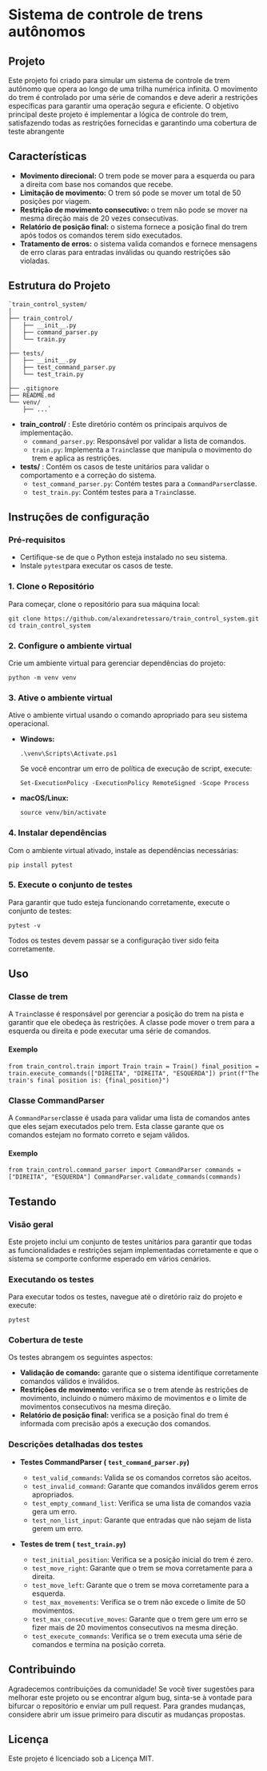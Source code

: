 
# Sistema de controle de trens autônomos

## Projeto

Este projeto foi criado para simular um sistema de controle de trem autônomo que opera ao longo de uma trilha numérica infinita. O movimento do trem é controlado por uma série de comandos e deve aderir a restrições específicas para garantir uma operação segura e eficiente. O objetivo principal deste projeto é implementar a lógica de controle do trem, satisfazendo todas as restrições fornecidas e garantindo uma cobertura de teste abrangente

## Características

-   **Movimento direcional:** O trem pode se mover para a esquerda ou para a direita com base nos comandos que recebe.
-   **Limitação de movimento:** O trem só pode se mover um total de 50 posições por viagem.
-   **Restrição de movimento consecutivo:** o trem não pode se mover na mesma direção mais de 20 vezes consecutivas.
-   **Relatório de posição final:** o sistema fornece a posição final do trem após todos os comandos terem sido executados.
-   **Tratamento de erros:** o sistema valida comandos e fornece mensagens de erro claras para entradas inválidas ou quando restrições são violadas.

## Estrutura do Projeto



    `train_control_system/
    │
    ├── train_control/
    │   ├── __init__.py
    │   ├── command_parser.py
    │   └── train.py
    │
    ├── tests/
    │   ├── __init__.py
    │   ├── test_command_parser.py
    │   └── test_train.py
    │
    ├── .gitignore
    ├── README.md
    └── venv/
        ├── ...` 

-   **train_control/** : Este diretório contém os principais arquivos de implementação.
    -   `command_parser.py`: Responsável por validar a lista de comandos.
    -   `train.py`: Implementa a `Train`classe que manipula o movimento do trem e aplica as restrições.
-   **tests/** : Contém os casos de teste unitários para validar o comportamento e a correção do sistema.
    -   `test_command_parser.py`: Contém testes para a `CommandParser`classe.
    -   `test_train.py`: Contém testes para a `Train`classe.

## Instruções de configuração

### Pré-requisitos

-   Certifique-se de que o Python esteja instalado no seu sistema.
-   Instale `pytest`para executar os casos de teste.

### 1. Clone o Repositório

Para começar, clone o repositório para sua máquina local:



`git clone https://github.com/alexandretessaro/train_control_system.git
cd train_control_system` 

### 2. Configure o ambiente virtual

Crie um ambiente virtual para gerenciar dependências do projeto:

`python -m venv venv` 

### 3. Ative o ambiente virtual

Ative o ambiente virtual usando o comando apropriado para seu sistema operacional.

-   **Windows:**
  
    
    `.\venv\Scripts\Activate.ps1` 
    
    Se você encontrar um erro de política de execução de script, execute:
    
    `Set-ExecutionPolicy -ExecutionPolicy RemoteSigned -Scope Process` 
    
-   **macOS/Linux:**
    
    
    `source venv/bin/activate` 
    

### 4. Instalar dependências

Com o ambiente virtual ativado, instale as dependências necessárias:

`pip install pytest` 

### 5. Execute o conjunto de testes

Para garantir que tudo esteja funcionando corretamente, execute o conjunto de testes:

`pytest -v` 

Todos os testes devem passar se a configuração tiver sido feita corretamente.

## Uso

### Classe de trem

A `Train`classe é responsável por gerenciar a posição do trem na pista e garantir que ele obedeça às restrições. A classe pode mover o trem para a esquerda ou direita e pode executar uma série de comandos.

#### Exemplo



`from train_control.train import Train
train = Train()
final_position = train.execute_commands(["DIREITA", "DIREITA", "ESQUERDA"])
print(f"The train's final position is: {final_position}")` 

### Classe CommandParser

A `CommandParser`classe é usada para validar uma lista de comandos antes que eles sejam executados pelo trem. Esta classe garante que os comandos estejam no formato correto e sejam válidos.

#### Exemplo

`from train_control.command_parser import CommandParser
commands = ["DIREITA", "ESQUERDA"]
CommandParser.validate_commands(commands)` 

## Testando

### Visão geral

Este projeto inclui um conjunto de testes unitários para garantir que todas as funcionalidades e restrições sejam implementadas corretamente e que o sistema se comporte conforme esperado em vários cenários.

### Executando os testes

Para executar todos os testes, navegue até o diretório raiz do projeto e execute:

`pytest` 

### Cobertura de teste

Os testes abrangem os seguintes aspectos:

-   **Validação de comando:** garante que o sistema identifique corretamente comandos válidos e inválidos.
-   **Restrições de movimento:** verifica se o trem atende às restrições de movimento, incluindo o número máximo de movimentos e o limite de movimentos consecutivos na mesma direção.
-   **Relatório de posição final:** verifica se a posição final do trem é informada com precisão após a execução dos comandos.

### Descrições detalhadas dos testes

-   **Testes CommandParser ( `test_command_parser.py`)**
    
    -   `test_valid_commands`: Valida se os comandos corretos são aceitos.
    -   `test_invalid_command`: Garante que comandos inválidos gerem erros apropriados.
    -   `test_empty_command_list`: Verifica se uma lista de comandos vazia gera um erro.
    -   `test_non_list_input`: Garante que entradas que não sejam de lista gerem um erro.
-   **Testes de trem ( `test_train.py`)**
    
    -   `test_initial_position`: Verifica se a posição inicial do trem é zero.
    -   `test_move_right`: Garante que o trem se mova corretamente para a direita.
    -   `test_move_left`: Garante que o trem se mova corretamente para a esquerda.
    -   `test_max_movements`: Verifica se o trem não excede o limite de 50 movimentos.
    -   `test_max_consecutive_moves`: Garante que o trem gere um erro se fizer mais de 20 movimentos consecutivos na mesma direção.
    -   `test_execute_commands`: Verifica se o trem executa uma série de comandos e termina na posição correta.

## Contribuindo

Agradecemos contribuições da comunidade! Se você tiver sugestões para melhorar este projeto ou se encontrar algum bug, sinta-se à vontade para bifurcar o repositório e enviar um pull request. Para grandes mudanças, considere abrir um issue primeiro para discutir as mudanças propostas.

## Licença

Este projeto é licenciado sob a Licença MIT. 


